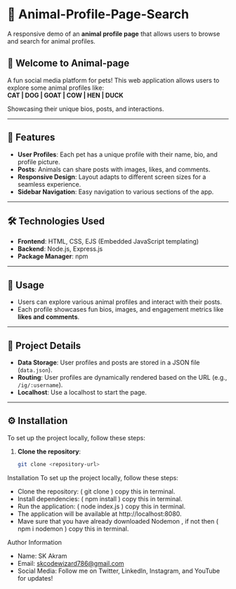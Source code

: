 # 🐾 Animal-Profile-Page-Search

A responsive demo of an **animal profile page** that allows users to browse and search for animal profiles.

## 🎉 Welcome to Animal-page

A fun social media platform for pets! This web application allows users to explore some animal profiles like:  
**CAT | DOG | GOAT | COW | HEN | DUCK**

Showcasing their unique bios, posts, and interactions.

---

## 🌟 Features

- **User Profiles**: Each pet has a unique profile with their name, bio, and profile picture.
- **Posts**: Animals can share posts with images, likes, and comments.
- **Responsive Design**: Layout adapts to different screen sizes for a seamless experience.
- **Sidebar Navigation**: Easy navigation to various sections of the app.

---

## 🛠️ Technologies Used

- **Frontend**: HTML, CSS, EJS (Embedded JavaScript templating)  
- **Backend**: Node.js, Express.js  
- **Package Manager**: npm

---

## 🚀 Usage

- Users can explore various animal profiles and interact with their posts.  
- Each profile showcases fun bios, images, and engagement metrics like **likes and comments**.

---

## 📂 Project Details

- **Data Storage**: User profiles and posts are stored in a JSON file (`data.json`).
- **Routing**: User profiles are dynamically rendered based on the URL (e.g., `/ig/:username`).
- **Localhost**: Use a localhost to start the page.

---

## ⚙️ Installation

To set up the project locally, follow these steps:

1. **Clone the repository**:
   ```bash
   git clone <repository-url>


Installation
To set up the project locally, follow these steps:

- Clone the repository: ( git clone <repository-url> ) copy this in terminal.
- Install dependencies: ( npm install ) copy this in terminal.
- Run the application: ( node index.js ) copy this in terminal.
- The application will be available at http://localhost:8080.
- Mave sure that you have already downloaded Nodemon , if not then ( npm i nodemon ) copy this in terminal.

Author Information

- Name: SK Akram
- Email: skcodewizard786@gmail.com
- Social Media: Follow me on Twitter, LinkedIn, Instagram, and YouTube for updates!
